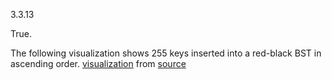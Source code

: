 3.3.13

True.

The following visualization shows 255 keys inserted into a red-black BST in ascending order.
[visualization](https://algs4.cs.princeton.edu/33balanced/media/red-black-255ascending.mov)
from
[source](https://algs4.cs.princeton.edu/33balanced/)
